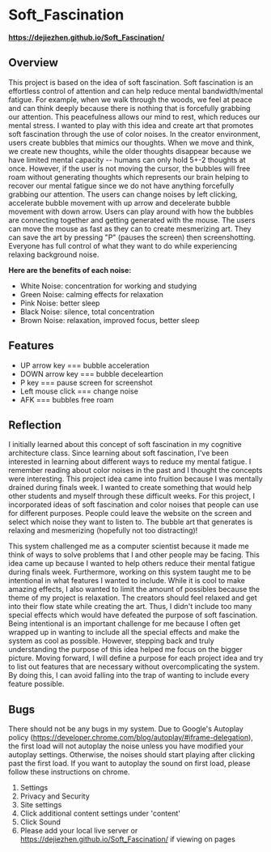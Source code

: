 # Soft_Fascination

**https://dejiezhen.github.io/Soft_Fascination/**

## Overview 
This project is based on the idea of soft fascination. Soft fascination is an effortless control of attention and can help reduce mental bandwidth/mental fatigue. For example, when we walk through the woods, we feel at peace and can think deeply because there is nothing that is forcefully grabbing our attention. This peacefulness allows our mind to rest, which reduces our mental stress. I wanted to play with this idea and create art that promotes soft fascination through the use of color noises. In the creator environment, users create bubbles that mimics our thoughts. When we move and think, we create new thoughts, while the older thoughts disappear because we have limited mental capacity -- humans can only hold 5+-2 thoughts at once. However, if the user is not moving the cursor, the bubbles will free roam without generating thoughts which represents our brain helping to recover our mental fatigue since we do not have anything forcefully grabbing our attention. The users can change noises by left clicking, accelerate bubble movement with up arrow and decelerate bubble movement with down arrow. Users can play around with how the bubbles are connecting together and getting generated with the mouse. The users can move the mouse as fast as they can to create mesmerizing art. They can save the art by pressing "P" (pauses the screen) then screenshotting. Everyone has full control of what they want to do while experiencing relaxing background noise. 

**Here are the benefits of each noise:**

- White Noise: concentration for working and studying
- Green Noise: calming effects for relaxation
- Pink Noise: better sleep
- Black Noise: silence, total concentration
- Brown Noise: relaxation, improved focus, better sleep

## Features
- UP arrow key === bubble acceleration
- DOWN arrow key === bubble deceleartion 
- P key === pause screen for screenshot
- Left mouse click === change noise
- AFK === bubbles free roam

## Reflection

I initially learned about this concept of soft fascination in my cognitive architecture class. Since learning about soft fascination, I've been interested in learning about different ways to reduce my mental fatigue. I remember reading about color noises in the past and I thought the concepts were interesting. This project idea came into fruition because I was mentally drained during finals week. I wanted to create something that would help other students and myself through these difficult weeks. For this project, I incorporated ideas of soft fascination and color noises that people can use for different purposes. People could leave the website on the screen and select which noise they want to listen to. The bubble art that generates is relaxing and mesmerizing (hopefully not too distracting)!

This system challenged me as a computer scientist because it made me think of ways to solve problems that I and other people may be facing. This idea came up because I wanted to help others reduce their mental fatigue during finals week. Furthermore, working on this system taught me to be intentional in what features I wanted to include. While it is cool to make amazing effects, I also wanted to limit the amount of possibles because the theme of my project is relaxation. The creators should feel relaxed and get into their flow state while creating the art. Thus, I didn't include too many special effects which would have defeated the purpose of soft fascination. Being intentional is an important challenge for me because I often get wrapped up in wanting to include all the special effects and make the system as cool as possible. However, stepping back and truly understanding the purpose of this idea helped me focus on the bigger picture. Moving forward, I will define a purpose for each project idea and try to list out features that are necessary without overcomplicating the system. By doing this, I can avoid falling into the trap of wanting to include every feature possible. 

## Bugs
There should not be any bugs in my system. Due to Google's Autoplay policy (https://developer.chrome.com/blog/autoplay/#iframe-delegation), the first load will not autoplay the noise unless you have modified your autoplay settings. Otherwise, the noises should start playing after clicking past the first load. If you want to autoplay the sound on first load, please follow these instructions on chrome.
1. Settings 
2. Privacy and Security
3. Site settings
4. Click additional content settings under 'content'
5. Click Sound
6. Please add your local live server or https://dejiezhen.github.io/Soft_Fascination/ if viewing on pages
